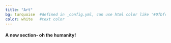 ```yaml
---
title: "Art"
bg: turquoise  #defined in _config.yml, can use html color like '#0fbfcf'
color: white   #text color
---
```


#### A new section- oh the humanity!